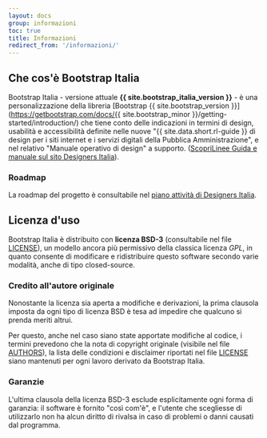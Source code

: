 ```yaml
---
layout: docs
group: informazioni
toc: true
title: Informazioni
redirect_from: '/informazioni/'
---
```


## Che cos'è Bootstrap Italia

Bootstrap Italia - versione attuale **{{ site.bootstrap_italia_version }}** - è una personalizzazione della libreria [Bootstrap {{ site.bootstrap_version }}](https://getbootstrap.com/docs/{{ site.bootstrap_minor }}/getting-started/introduction/) che tiene conto delle indicazioni in termini di design, usabilità e accessibilità definite nelle nuove "{{ site.data.short.rl-guide }} di design per i siti internet e i servizi digitali della Pubblica Amministrazione", e nel relativo "Manuale operativo di design" a supporto. ([ScopriLinee Guida e manuale sul sito Designers Italia](https://designers.italia.it/linee-guida)).

### Roadmap

La roadmap del progetto è consultabile nel [piano attività di Designers Italia](https://designers.italia.it/piano-attivita/).

## Licenza d'uso

Bootstrap Italia è distribuito con **licenza BSD-3** (consultabile nel file [LICENSE](https://github.com/italia/bootstrap-italia/blob/master/LICENSE)), un modello ancora più permissivo della classica licenza _GPL_, in quanto consente di modificare e ridistribuire questo software secondo varie modalità, anche di tipo closed-source.

### Credito all'autore originale

Nonostante la licenza sia aperta a modifiche e derivazioni, la prima clausola imposta da ogni tipo di licenza BSD è tesa ad impedire che qualcuno si prenda meriti altrui.

Per questo, anche nel caso siano state apportate modifiche al codice, i termini prevedono che la nota di copyright originale (visibile nel file [AUTHORS](https://github.com/italia/bootstrap-italia/blob/master/AUTHORS)), la lista delle condizioni e disclaimer riportati nel file [LICENSE](https://github.com/italia/bootstrap-italia/blob/master/LICENSE) siano mantenuti per ogni lavoro derivato da Bootstrap Italia.

### Garanzie

L'ultima clausola della licenza BSD-3 esclude esplicitamente ogni forma di garanzia: il software è fornito "così com'è", e l'utente che scegliesse di utilizzarlo non ha alcun diritto di rivalsa in caso di problemi o danni causati dal programma.
